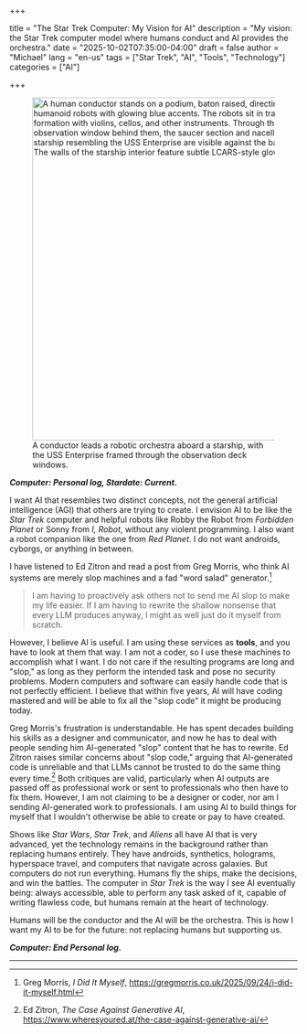 



+++

title = "The Star Trek Computer: My Vision for AI"
description = "My vision: the Star Trek computer model where humans conduct and AI provides the orchestra."
date = "2025-10-02T07:35:00-04:00"
draft = false
author = "Michael"
lang = "en-us"
tags = ["Star Trek", "AI", "Tools", "Technology"]
categories = ["AI"]

+++

<figure class="captioned">
  <img src="/uploads/ship-bridge_robot-orchestra_enterprise-closer_08.png"
       alt="A human conductor stands on a podium, baton raised, directing a futuristic orchestra of humanoid robots with glowing blue accents. The robots sit in traditional orchestral formation with violins, cellos, and other instruments. Through the large curved observation window behind them, the saucer section and nacelles of a Federation starship resembling the USS Enterprise are visible against the backdrop of deep space. The walls of the starship interior feature subtle LCARS-style glowing panels."
       width="600" />
  <figcaption>
    A conductor leads a robotic orchestra aboard a starship, with the USS Enterprise framed through the observation deck windows.
  </figcaption>
</figure>


***Computer: Personal log, Stardate: Current.***

I want AI that resembles two distinct concepts, not the general artificial intelligence (AGI) that others are trying to create. I envision AI to be like the *Star Trek* computer and helpful robots like Robby the Robot from *Forbidden Planet* or Sonny from *I, Robot*, without any violent programming. I also want a robot companion like the one from *Red Planet*. I do not want androids, cyborgs, or anything in between.

I have listened to Ed Zitron and read a post from Greg Morris, who think AI systems are merely slop machines and a fad "word salad" generator.[^1]

> I am having to proactively ask others not to send me AI slop to make my life easier. If I am having to rewrite the shallow nonsense that every LLM produces anyway, I might as well just do it myself from scratch.

However, I believe AI is useful. I am using these services as **tools**, and you have to look at them that way. I am not a coder, so I use these machines to accomplish what I want. I do not care if the resulting programs are long and "slop," as long as they perform the intended task and pose no security problems. Modern computers and software can easily handle code that is not perfectly efficient. I believe that within five years, AI will have coding mastered and will be able to fix all the "slop code" it might be producing today.

Greg Morris's frustration is understandable. He has spent decades building his skills as a designer and communicator, and now he has to deal with people sending him AI-generated "slop" content that he has to rewrite. Ed Zitron raises similar concerns about "slop code," arguing that AI-generated code is unreliable and that LLMs cannot be trusted to do the same thing every time.[^2] Both critiques are valid, particularly when AI outputs are passed off as professional work or sent to professionals who then have to fix them. However, I am not claiming to be a designer or coder, nor am I sending AI-generated work to professionals. I am using AI to build things for myself that I wouldn't otherwise be able to create or pay to have created.

Shows like *Star Wars*, *Star Trek*, and *Aliens* all have AI that is very advanced, yet the technology remains in the background rather than replacing humans entirely. They have androids, synthetics, holograms, hyperspace travel, and computers that navigate across galaxies. But computers do not run everything. Humans fly the ships, make the decisions, and win the battles. The computer in *Star Trek* is the way I see AI eventually being: always accessible, able to perform any task asked of it, capable of writing flawless code, but humans remain at the heart of technology.

Humans will be the conductor and the AI will be the orchestra. This is how I want my AI to be for the future: not replacing humans but supporting us.

***Computer: End Personal log.*** 

---

[^1]:Greg Morris, *I Did It Myself*, https://gregmorris.co.uk/2025/09/24/i-did-it-myself.html  
[^2]:Ed Zitron, *The Case Against Generative AI*, https://www.wheresyoured.at/the-case-against-generative-ai/
